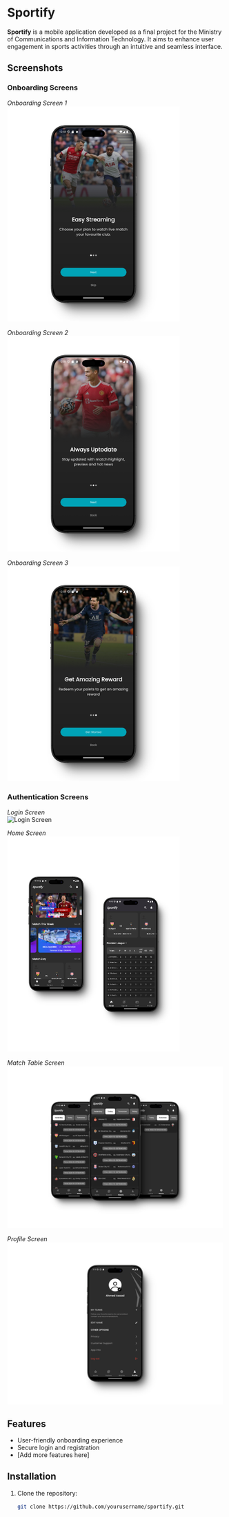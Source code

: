 # Sportify

**Sportify** is a mobile application developed as a final project for the Ministry of Communications and Information Technology. It aims to enhance user engagement in sports activities through an intuitive and seamless interface.

## Screenshots

### Onboarding Screens

_Onboarding Screen 1_  
<img src="assets/images/onboarding1_screen.png" alt="Onboarding Screen 1" width="400"/>

_Onboarding Screen 2_  
<img src="assets/images/onboarding2_screen.png" alt="Onboarding Screen 2" width="400"/>

_Onboarding Screen 3_  
<img src="assets/images/onboarding3_screen.png" alt="Onboarding Screen 3" width="400"/>

### Authentication Screens

_Login Screen_  
<img src="assets/images/login&register.png" alt="Login Screen" width="400"/>

_Home Screen_  
<img src="assets/images/home_screen.png" alt="Home Screen" width="400"/>

_Match Table Screen_  
<img src="assets/images/match_table.png" alt="Match Table Screen" width="500"/>

_Profile Screen_  
<img src="assets/images/profile_screen.png" alt="Profile Screen" width="500"/>

## Features

- User-friendly onboarding experience
- Secure login and registration
- [Add more features here]

## Installation

1. Clone the repository:
   ```bash
   git clone https://github.com/yourusername/sportify.git
   ```
